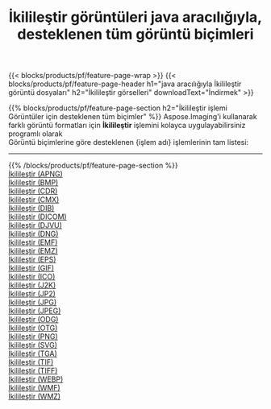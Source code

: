 ﻿---
title: İkilileştir görüntüleri java aracılığıyla, desteklenen tüm görüntü biçimleri 
weight: 3920
url: /tr/java/binarize 
lang: tr
langdirlevel: 2
locales: zh-hans,ja,it,ru,de,es,fr,nl,id,lt,pl,pt,vi,tr,ko,zh-hant,ar,hi,th,sv,cs,uk,he
description: Aspose.Imaging'i kullanarak, java Aracılığıyla kolayca İkilileştir görüntüleri oluşturabilirsiniz
---

{{< blocks/products/pf/feature-page-wrap >}}
{{< blocks/products/pf/feature-page-header h1="java aracılığıyla İkilileştir görüntü dosyaları" h2="İkilileştir görselleri" downloadText="İndirmek" >}}


{{% blocks/products/pf/feature-page-section  h2="İkilileştir işlemi Görüntüler için desteklenen tüm biçimler" %}}
Aspose.Imaging'i kullanarak farklı görüntü formatları için **İkilileştir** işlemini kolayca uygulayabilirsiniz programlı olarak
<br/>
Görüntü biçimlerine göre desteklenen {işlem adı} işlemlerinin tam listesi:
<hr/>
{{% /blocks/products/pf/feature-page-section %}}
<div class="container-fluid productfamilypage bg-gray">
    <div class="convertypes bg-gray agp-content section">
        <div class="container">
		<div class="row other-converters">
		    <div class='col-md-2 other-converter remove-lp remove-rp'><a href="/imaging/tr/java/binarize/apng" >İkilileştir (APNG)</a></div><div class='col-md-2 other-converter remove-lp remove-rp'><a href="/imaging/tr/java/binarize/bmp" >İkilileştir (BMP)</a></div><div class='col-md-2 other-converter remove-lp remove-rp'><a href="/imaging/tr/java/binarize/cdr" >İkilileştir (CDR)</a></div><div class='col-md-2 other-converter remove-lp remove-rp'><a href="/imaging/tr/java/binarize/cmx" >İkilileştir (CMX)</a></div><div class='col-md-2 other-converter remove-lp remove-rp'><a href="/imaging/tr/java/binarize/dib" >İkilileştir (DIB)</a></div><div class='col-md-2 other-converter remove-lp remove-rp'><a href="/imaging/tr/java/binarize/dicom" >İkilileştir (DICOM)</a></div><div class='col-md-2 other-converter remove-lp remove-rp'><a href="/imaging/tr/java/binarize/djvu" >İkilileştir (DJVU)</a></div><div class='col-md-2 other-converter remove-lp remove-rp'><a href="/imaging/tr/java/binarize/dng" >İkilileştir (DNG)</a></div><div class='col-md-2 other-converter remove-lp remove-rp'><a href="/imaging/tr/java/binarize/emf" >İkilileştir (EMF)</a></div><div class='col-md-2 other-converter remove-lp remove-rp'><a href="/imaging/tr/java/binarize/emz" >İkilileştir (EMZ)</a></div><div class='col-md-2 other-converter remove-lp remove-rp'><a href="/imaging/tr/java/binarize/eps" >İkilileştir (EPS)</a></div><div class='col-md-2 other-converter remove-lp remove-rp'><a href="/imaging/tr/java/binarize/gif" >İkilileştir (GIF)</a></div><div class='col-md-2 other-converter remove-lp remove-rp'><a href="/imaging/tr/java/binarize/ico" >İkilileştir (ICO)</a></div><div class='col-md-2 other-converter remove-lp remove-rp'><a href="/imaging/tr/java/binarize/j2k" >İkilileştir (J2K)</a></div><div class='col-md-2 other-converter remove-lp remove-rp'><a href="/imaging/tr/java/binarize/jp2" >İkilileştir (JP2)</a></div><div class='col-md-2 other-converter remove-lp remove-rp'><a href="/imaging/tr/java/binarize/jpg" >İkilileştir (JPG)</a></div><div class='col-md-2 other-converter remove-lp remove-rp'><a href="/imaging/tr/java/binarize/jpeg" >İkilileştir (JPEG)</a></div><div class='col-md-2 other-converter remove-lp remove-rp'><a href="/imaging/tr/java/binarize/odg" >İkilileştir (ODG)</a></div><div class='col-md-2 other-converter remove-lp remove-rp'><a href="/imaging/tr/java/binarize/otg" >İkilileştir (OTG)</a></div><div class='col-md-2 other-converter remove-lp remove-rp'><a href="/imaging/tr/java/binarize/png" >İkilileştir (PNG)</a></div><div class='col-md-2 other-converter remove-lp remove-rp'><a href="/imaging/tr/java/binarize/svg" >İkilileştir (SVG)</a></div><div class='col-md-2 other-converter remove-lp remove-rp'><a href="/imaging/tr/java/binarize/tga" >İkilileştir (TGA)</a></div><div class='col-md-2 other-converter remove-lp remove-rp'><a href="/imaging/tr/java/binarize/tif" >İkilileştir (TIF)</a></div><div class='col-md-2 other-converter remove-lp remove-rp'><a href="/imaging/tr/java/binarize/tiff" >İkilileştir (TIFF)</a></div><div class='col-md-2 other-converter remove-lp remove-rp'><a href="/imaging/tr/java/binarize/webp" >İkilileştir (WEBP)</a></div><div class='col-md-2 other-converter remove-lp remove-rp'><a href="/imaging/tr/java/binarize/wmf" >İkilileştir (WMF)</a></div><div class='col-md-2 other-converter remove-lp remove-rp'><a href="/imaging/tr/java/binarize/wmz" >İkilileştir (WMZ)</a></div>
                </div>
        </div>
    </div>
</div>
<br/>
